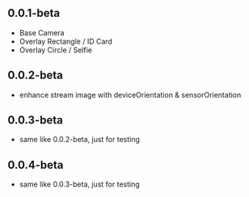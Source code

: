 ## 0.0.1-beta

* Base Camera
* Overlay Rectangle / ID Card
* Overlay Circle / Selfie

## 0.0.2-beta

* enhance stream image with deviceOrientation & sensorOrientation

## 0.0.3-beta

* same like 0.0.2-beta, just for testing

## 0.0.4-beta

* same like 0.0.3-beta, just for testing
